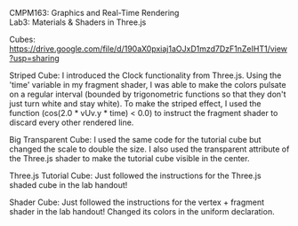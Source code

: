 CMPM163: Graphics and Real-Time Rendering 
<br>
Lab3:  Materials & Shaders in Three.js

Cubes: https://drive.google.com/file/d/190aX0pxiaj1aOJxD1mzd7DzF1nZeIHT1/view?usp=sharing

Striped Cube: I introduced the Clock functionality from Three.js. Using the 'time' variable in my fragment shader, I was able to make the colors pulsate on a regular interval (bounded by trigonometric functions so that they don't just turn white and stay white). To make the striped effect, I used the function (cos(2.0 * vUv.y * time) < 0.0) to instruct the fragment shader to discard every other rendered line.

Big Transparent Cube: I used the same code for the tutorial cube but changed the scale to double the size. I also used the transparent attribute of the Three.js shader to make the tutorial cube visible in the center.

Three.js Tutorial Cube: Just followed the instructions for the Three.js shaded cube in the lab handout!

Shader Cube: Just followed the instructions for the vertex + fragment shader in the lab handout! Changed its colors in the uniform declaration. 


